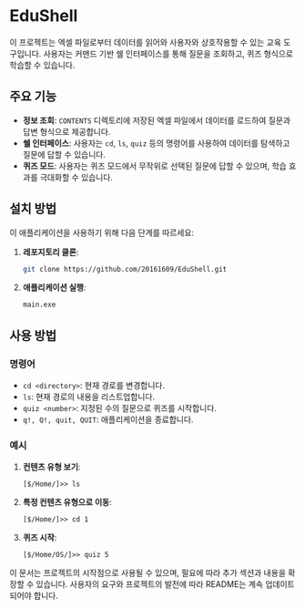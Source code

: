 # EduShell

이 프로젝트는 엑셀 파일로부터 데이터를 읽어와 사용자와 상호작용할 수 있는 교육 도구입니다. 사용자는 커맨드 기반 쉘 인터페이스를 통해 질문을 조회하고, 퀴즈 형식으로 학습할 수 있습니다.

## 주요 기능

- **정보 조회**: `CONTENTS` 디렉토리에 저장된 엑셀 파일에서 데이터를 로드하여 질문과 답변 형식으로 제공합니다.
- **쉘 인터페이스**: 사용자는 `cd`, `ls`, `quiz` 등의 명령어를 사용하여 데이터를 탐색하고 질문에 답할 수 있습니다.
- **퀴즈 모드**: 사용자는 퀴즈 모드에서 무작위로 선택된 질문에 답할 수 있으며, 학습 효과를 극대화할 수 있습니다.

## 설치 방법

이 애플리케이션을 사용하기 위해 다음 단계를 따르세요:

1. **레포지토리 클론**:
   ```bash
   git clone https://github.com/20161609/EduShell.git
   ```
2. **애플리케이션 실행**:
   ```bash
   main.exe
   ```

## 사용 방법

### 명령어

- `cd <directory>`: 현재 경로를 변경합니다.
- `ls`: 현재 경로의 내용을 리스트업합니다.
- `quiz <number>`: 지정된 수의 질문으로 퀴즈를 시작합니다.
- `q!, Q!, quit, QUIT`: 애플리케이션을 종료합니다.

### 예시

1. **컨텐츠 유형 보기**:
   ```
   [$/Home/]>> ls
   ```

2. **특정 컨텐츠 유형으로 이동**:
   ```
   [$/Home/]>> cd 1
   ```

3. **퀴즈 시작**:
   ```
   [$/Home/OS/]>> quiz 5
   ```

이 문서는 프로젝트의 시작점으로 사용될 수 있으며, 필요에 따라 추가 섹션과 내용을 확장할 수 있습니다. 사용자의 요구와 프로젝트의 발전에 따라 README는 계속 업데이트되어야 합니다.